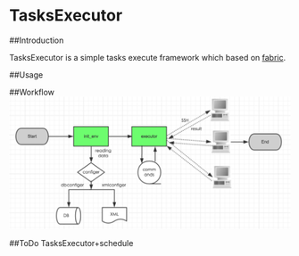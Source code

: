 # TasksExecutor


##Introduction

TasksExecutor is a simple tasks execute framework which based on [fabric](http://www.fabfile.org/ "Title").



##Usage


##Workflow
![image](https://github.com/wechasing/TasksExecutor/blob/master/docs/workflow.png)



##ToDo
TasksExecutor+schedule